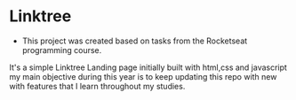 # Linktree

* This project was created based on tasks from the Rocketseat programming course.

It's a simple Linktree Landing page initially built with html,css and javascript
my main objective during this year is to keep updating this repo with new with features that I learn throughout my studies.